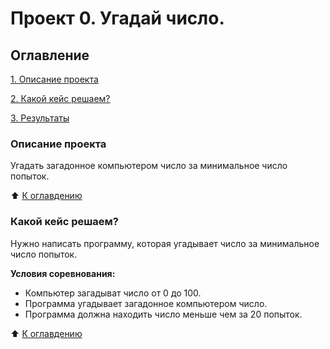 #  Проект 0. Угадай число.

## Оглавление
[1. Описание проекта]()

[2. Какой кейс решаем?]()

[3. Результаты]()

### Описание проекта
Угадать загадонное компьютером число за минимальное число попыток.

:arrow_up: [К оглавдению]()

### Какой кейс решаем?
Нужно написать программу, которая угадывает число за минимальное число попыток. 


**Условия соревнования:**
- Компьютер загадыват число от 0 до 100. 
- Программа угадывает загадонное компьютером число.
- Программа должна находить число меньше чем за 20 попыток.

:arrow_up: [К оглавдению]()


